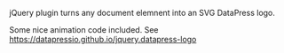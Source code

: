 jQuery plugin turns any document elemnent into an SVG DataPress logo.

Some nice animation code included. See https://datapressio.github.io/jquery.datapress-logo

